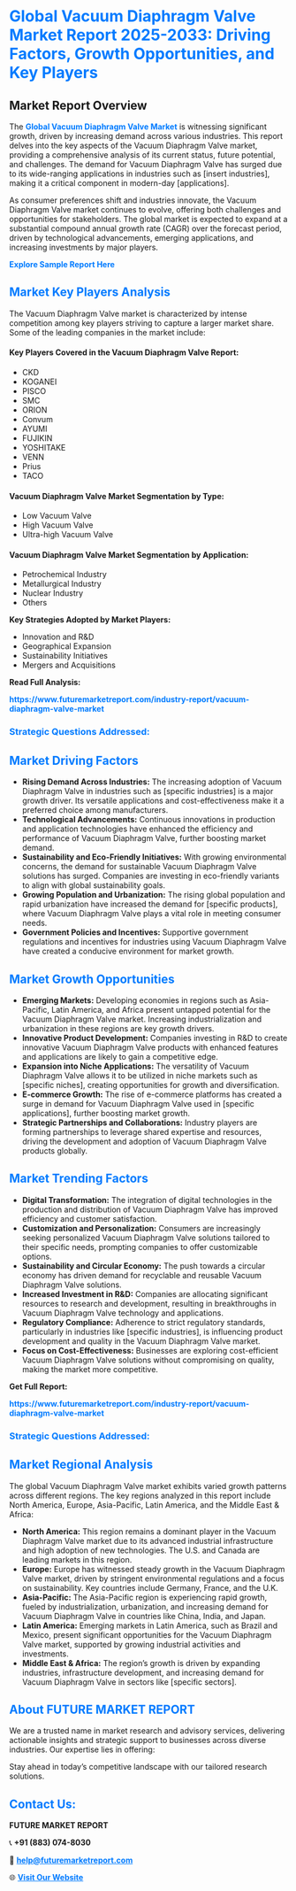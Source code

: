 <h1 style="color: #007BFF;">Global Vacuum Diaphragm Valve Market Report 2025-2033: Driving Factors, Growth Opportunities, and Key Players</h1>

<section id="overview">
<h2>Market Report Overview</h2>
<p>The <a href="https://www.futuremarketreport.com/industry-report/vacuum-diaphragm-valve-market" style="color: #007BFF; text-decoration: none;"><strong>Global Vacuum Diaphragm Valve Market</strong></a> is witnessing significant growth, driven by increasing demand across various industries. This report delves into the key aspects of the Vacuum Diaphragm Valve market, providing a comprehensive analysis of its current status, future potential, and challenges. The demand for Vacuum Diaphragm Valve has surged due to its wide-ranging applications in industries such as [insert industries], making it a critical component in modern-day [applications].</p>
<p>As consumer preferences shift and industries innovate, the Vacuum Diaphragm Valve market continues to evolve, offering both challenges and opportunities for stakeholders. The global market is expected to expand at a substantial compound annual growth rate (CAGR) over the forecast period, driven by technological advancements, emerging applications, and increasing investments by major players.</p>
</section>

<section id="overview">
<p><a href="https://www.futuremarketreport.com/request-sample/reportId=92687" style="color: #007BFF; text-decoration: none;"><strong>Explore Sample Report Here</strong></a></p>
</section>

<section id="key-players">
<h2 style="color: #007BFF;">Market Key Players Analysis</h2>
<p>The Vacuum Diaphragm Valve market is characterized by intense competition among key players striving to capture a larger market share. Some of the leading companies in the market include:</p>
<h4>Key Players Covered in the Vacuum Diaphragm Valve Report:</h4>
<ul><li>CKD</li><li>KOGANEI</li><li>PISCO</li><li>SMC</li><li>ORION</li><li>Convum</li><li>AYUMI</li><li>FUJIKIN</li><li>YOSHITAKE</li><li>VENN</li><li>Prius</li><li>TACO</li></ul>
<h4>Vacuum Diaphragm Valve Market Segmentation by Type:</h4>
<ul><li>Low Vacuum Valve</li><li>High Vacuum Valve</li><li>Ultra-high Vacuum Valve</li></ul>

<h4>Vacuum Diaphragm Valve Market Segmentation by Application:</h4>
<ul><li>Petrochemical Industry</li><li>Metallurgical Industry</li><li>Nuclear Industry</li><li>Others</li></ul>
<p><strong>Key Strategies Adopted by Market Players:</strong></p>
<ul>
<li>Innovation and R&D</li>
<li>Geographical Expansion</li>
<li>Sustainability Initiatives</li>
<li>Mergers and Acquisitions</li>
</ul>
</section>

<section>
<p><strong>Read Full Analysis: </strong></p><a href="https://www.futuremarketreport.com/industry-report/vacuum-diaphragm-valve-market" style="color: #007BFF; text-decoration: none;"><strong>https://www.futuremarketreport.com/industry-report/vacuum-diaphragm-valve-market</strong></a>
<h3 style="color: #007BFF;">Strategic Questions Addressed:</h3>
</section>

<section id="driving-factors">
<h2 style="color: #007BFF;">Market Driving Factors</h2>
<ul>
<li><strong>Rising Demand Across Industries:</strong> The increasing adoption of Vacuum Diaphragm Valve in industries such as [specific industries] is a major growth driver. Its versatile applications and cost-effectiveness make it a preferred choice among manufacturers.</li>
<li><strong>Technological Advancements:</strong> Continuous innovations in production and application technologies have enhanced the efficiency and performance of Vacuum Diaphragm Valve, further boosting market demand.</li>
<li><strong>Sustainability and Eco-Friendly Initiatives:</strong> With growing environmental concerns, the demand for sustainable Vacuum Diaphragm Valve solutions has surged. Companies are investing in eco-friendly variants to align with global sustainability goals.</li>
<li><strong>Growing Population and Urbanization:</strong> The rising global population and rapid urbanization have increased the demand for [specific products], where Vacuum Diaphragm Valve plays a vital role in meeting consumer needs.</li>
<li><strong>Government Policies and Incentives:</strong> Supportive government regulations and incentives for industries using Vacuum Diaphragm Valve have created a conducive environment for market growth.</li>
</ul>
</section>

<section id="growth-opportunities">
<h2 style="color: #007BFF;">Market Growth Opportunities</h2>
<ul>
<li><strong>Emerging Markets:</strong> Developing economies in regions such as Asia-Pacific, Latin America, and Africa present untapped potential for the Vacuum Diaphragm Valve market. Increasing industrialization and urbanization in these regions are key growth drivers.</li>
<li><strong>Innovative Product Development:</strong> Companies investing in R&D to create innovative Vacuum Diaphragm Valve products with enhanced features and applications are likely to gain a competitive edge.</li>
<li><strong>Expansion into Niche Applications:</strong> The versatility of Vacuum Diaphragm Valve allows it to be utilized in niche markets such as [specific niches], creating opportunities for growth and diversification.</li>
<li><strong>E-commerce Growth:</strong> The rise of e-commerce platforms has created a surge in demand for Vacuum Diaphragm Valve used in [specific applications], further boosting market growth.</li>
<li><strong>Strategic Partnerships and Collaborations:</strong> Industry players are forming partnerships to leverage shared expertise and resources, driving the development and adoption of Vacuum Diaphragm Valve products globally.</li>
</ul>
</section>

<section id="trending-factors">
<h2 style="color: #007BFF;">Market Trending Factors</h2>
<ul>
<li><strong>Digital Transformation:</strong> The integration of digital technologies in the production and distribution of Vacuum Diaphragm Valve has improved efficiency and customer satisfaction.</li>
<li><strong>Customization and Personalization:</strong> Consumers are increasingly seeking personalized Vacuum Diaphragm Valve solutions tailored to their specific needs, prompting companies to offer customizable options.</li>
<li><strong>Sustainability and Circular Economy:</strong> The push towards a circular economy has driven demand for recyclable and reusable Vacuum Diaphragm Valve solutions.</li>
<li><strong>Increased Investment in R&D:</strong> Companies are allocating significant resources to research and development, resulting in breakthroughs in Vacuum Diaphragm Valve technology and applications.</li>
<li><strong>Regulatory Compliance:</strong> Adherence to strict regulatory standards, particularly in industries like [specific industries], is influencing product development and quality in the Vacuum Diaphragm Valve market.</li>
<li><strong>Focus on Cost-Effectiveness:</strong> Businesses are exploring cost-efficient Vacuum Diaphragm Valve solutions without compromising on quality, making the market more competitive.</li>
</ul>
</section>

<section>
<p><strong>Get Full Report: </strong></p><a href="https://www.futuremarketreport.com/industry-report/vacuum-diaphragm-valve-market" style="color: #007BFF; text-decoration: none;"><strong>https://www.futuremarketreport.com/industry-report/vacuum-diaphragm-valve-market</strong></a>
<h3 style="color: #007BFF;">Strategic Questions Addressed:</h3>
</section>


<section id="regional-analysis">
<h2 style="color: #007BFF;">Market Regional Analysis</h2>
<p>The global Vacuum Diaphragm Valve market exhibits varied growth patterns across different regions. The key regions analyzed in this report include North America, Europe, Asia-Pacific, Latin America, and the Middle East & Africa:</p>
<ul>
<li><strong>North America:</strong> This region remains a dominant player in the Vacuum Diaphragm Valve market due to its advanced industrial infrastructure and high adoption of new technologies. The U.S. and Canada are leading markets in this region.</li>
<li><strong>Europe:</strong> Europe has witnessed steady growth in the Vacuum Diaphragm Valve market, driven by stringent environmental regulations and a focus on sustainability. Key countries include Germany, France, and the U.K.</li>
<li><strong>Asia-Pacific:</strong> The Asia-Pacific region is experiencing rapid growth, fueled by industrialization, urbanization, and increasing demand for Vacuum Diaphragm Valve in countries like China, India, and Japan.</li>
<li><strong>Latin America:</strong> Emerging markets in Latin America, such as Brazil and Mexico, present significant opportunities for the Vacuum Diaphragm Valve market, supported by growing industrial activities and investments.</li>
<li><strong>Middle East & Africa:</strong> The region’s growth is driven by expanding industries, infrastructure development, and increasing demand for Vacuum Diaphragm Valve in sectors like [specific sectors].</li>
</ul>
</section>

<footer>
<h2 style="color: #007BFF;">About FUTURE MARKET REPORT</h2>
<p>We are a trusted name in market research and advisory services, delivering actionable insights and strategic support to businesses across diverse industries. Our expertise lies in offering:</p>

<p>Stay ahead in today’s competitive landscape with our tailored research solutions.</p>

<h2 style="color: #007BFF;">Contact Us:</h2>
<p><strong>FUTURE MARKET REPORT</strong></p>
<p>📞 <strong>+91 (883) 074-8030</strong></p>
<p>📧 <strong><a href="mailto:help@futuremarketreport.com" style="color: #007BFF;">help@futuremarketreport.com</a></strong></p>
<p>🌐 <strong><a href="https://www.futuremarketreport.com/" style="color: #007BFF;">Visit Our Website</a></strong></p>
</footer>